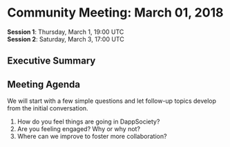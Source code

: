 # Community Meeting: March 01, 2018

**Session 1**: Thursday, March 1, 19:00 UTC  
**Session 2**: Saturday, March 3, 17:00 UTC

## Executive Summary


## Meeting Agenda
We will start with a few simple questions and let follow-up topics develop from the initial conversation.

1. How do you feel things are going in DappSociety?
2. Are you feeling engaged? Why or why not?
3. Where can we improve to foster more collaboration?
